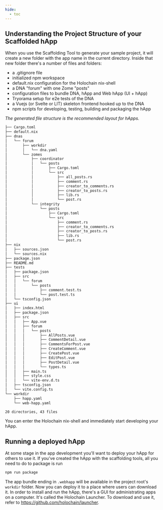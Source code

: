 ```yaml
---
hide:
  - toc
---
```


## Understanding the Project Structure of your Scaffolded hApp

When you use the Scaffolding Tool to generate your sample project, it will create a new folder with the app name in the current directory. Inside that new folder there's a number of files and folders:

- a .gitignore file
- initialized npm workspace
- default.nix configuration for the Holochain nix-shell
- a DNA "forum" with one Zome "posts"
- configuration files to bundle DNA, hApp and Web hApp (UI + hApp)
- Tryorama setup for e2e tests of the DNA
- a Vuejs (or Svelte or LIT) skeleton frontend hooked up to the DNA
- npm scripts for developing, testing, building and packaging the hApp

*The generated file structure is the recommended layout for hApps.*

```bash
├── Cargo.toml
├── default.nix
├── dnas
│   └── forum
│       ├── workdir
│       │   └── dna.yaml
│       └── zomes
│           ├── coordinator
│           │   └── posts
│           │       ├── Cargo.toml
│           │       └── src
│           │           ├── all_posts.rs
│           │           ├── comment.rs
│           │           ├── creator_to_comments.rs
│           │           ├── creator_to_posts.rs
│           │           ├── lib.rs
│           │           └── post.rs
│           └── integrity
│               └── posts
│                   ├── Cargo.toml
│                   └── src
│                       ├── comment.rs
│                       ├── creator_to_comments.rs
│                       ├── creator_to_posts.rs
│                       ├── lib.rs
│                       └── post.rs
├── nix
│   ├── sources.json
│   └── sources.nix
├── package.json
├── README.md
├── tests
│   ├── package.json
│   ├── src
│   │   └── forum
│   │       └── posts
│   │           ├── comment.test.ts
│   │           └── post.test.ts
│   └── tsconfig.json
├── ui
│   ├── index.html
│   ├── package.json
│   ├── src
│   │   ├── App.vue
│   │   ├── forum
│   │   │   └── posts
│   │   │       ├── AllPosts.vue
│   │   │       ├── CommentDetail.vue
│   │   │       ├── CommentsForPost.vue
│   │   │       ├── CreateComment.vue
│   │   │       ├── CreatePost.vue
│   │   │       ├── EditPost.vue
│   │   │       ├── PostDetail.vue
│   │   │       └── types.ts
│   │   ├── main.ts
│   │   ├── style.css
│   │   └── vite-env.d.ts
│   ├── tsconfig.json
│   └── vite.config.ts
└── workdir
    ├── happ.yaml
    └── web-happ.yaml

20 directories, 43 files
```

You can enter the Holochain nix-shell and immediately start developing your hApp.

## Running a deployed hApp

At some stage in the app development you'll want to deploy your hApp for others to use it. If you've created the hApp with the scaffolding tools, all you need to do to package is run

```bash
npm run package
```

The app bundle ending in `.webhapp` will be available in the project root's `workdir` folder. Now you can deploy it to a place where users can download it. In order to install and run the hApp, there's a GUI for administrating apps on a computer. It's called the Holochain Launcher. To download and use it, refer to <https://github.com/holochain/launcher>.
